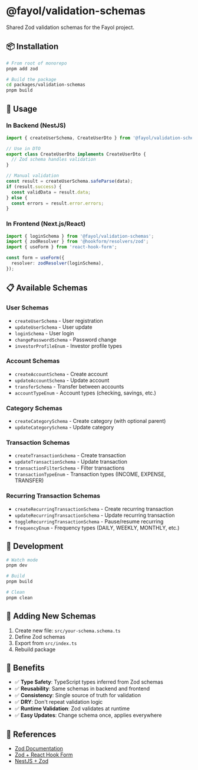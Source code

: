 # @fayol/validation-schemas

Shared Zod validation schemas for the Fayol project.

## 📦 Installation

```bash
# From root of monorepo
pnpm add zod

# Build the package
cd packages/validation-schemas
pnpm build
```

## 🚀 Usage

### In Backend (NestJS)

```typescript
import { createUserSchema, CreateUserDto } from '@fayol/validation-schemas';

// Use in DTO
export class CreateUserDto implements CreateUserDto {
  // Zod schema handles validation
}

// Manual validation
const result = createUserSchema.safeParse(data);
if (result.success) {
  const validData = result.data;
} else {
  const errors = result.error.errors;
}
```

### In Frontend (Next.js/React)

```typescript
import { loginSchema } from '@fayol/validation-schemas';
import { zodResolver } from '@hookform/resolvers/zod';
import { useForm } from 'react-hook-form';

const form = useForm({
  resolver: zodResolver(loginSchema),
});
```

## 📋 Available Schemas

### User Schemas
- `createUserSchema` - User registration
- `updateUserSchema` - User update
- `loginSchema` - User login
- `changePasswordSchema` - Password change
- `investorProfileEnum` - Investor profile types

### Account Schemas
- `createAccountSchema` - Create account
- `updateAccountSchema` - Update account
- `transferSchema` - Transfer between accounts
- `accountTypeEnum` - Account types (checking, savings, etc.)

### Category Schemas
- `createCategorySchema` - Create category (with optional parent)
- `updateCategorySchema` - Update category

### Transaction Schemas
- `createTransactionSchema` - Create transaction
- `updateTransactionSchema` - Update transaction
- `transactionFilterSchema` - Filter transactions
- `transactionTypeEnum` - Transaction types (INCOME, EXPENSE, TRANSFER)

### Recurring Transaction Schemas
- `createRecurringTransactionSchema` - Create recurring transaction
- `updateRecurringTransactionSchema` - Update recurring transaction
- `toggleRecurringTransactionSchema` - Pause/resume recurring
- `frequencyEnum` - Frequency types (DAILY, WEEKLY, MONTHLY, etc.)

## 🔧 Development

```bash
# Watch mode
pnpm dev

# Build
pnpm build

# Clean
pnpm clean
```

## 📝 Adding New Schemas

1. Create new file: `src/your-schema.schema.ts`
2. Define Zod schemas
3. Export from `src/index.ts`
4. Rebuild package

## 🎯 Benefits

- ✅ **Type Safety**: TypeScript types inferred from Zod schemas
- ✅ **Reusability**: Same schemas in backend and frontend
- ✅ **Consistency**: Single source of truth for validation
- ✅ **DRY**: Don't repeat validation logic
- ✅ **Runtime Validation**: Zod validates at runtime
- ✅ **Easy Updates**: Change schema once, applies everywhere

## 📖 References

- [Zod Documentation](https://zod.dev)
- [Zod + React Hook Form](https://github.com/react-hook-form/resolvers#zod)
- [NestJS + Zod](https://docs.nestjs.com/techniques/validation#auto-validation)
